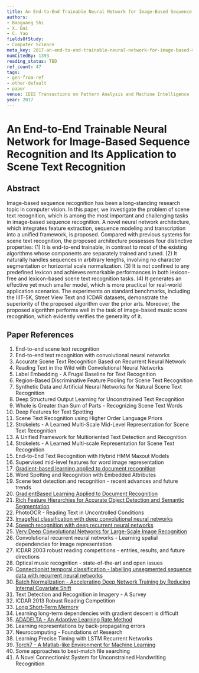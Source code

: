 ```yaml
---
title: An End-to-End Trainable Neural Network for Image-Based Sequence Recognition and Its Application to Scene Text Recognition
authors:
- Baoguang Shi
- X. Bai
- C. Yao
fieldsOfStudy:
- Computer Science
meta_key: 2017-an-end-to-end-trainable-neural-network-for-image-based-sequence-recognition-and-its-application-to-scene-text-recognition
numCitedBy: 1393
reading_status: TBD
ref_count: 47
tags:
- gen-from-ref
- other-default
- paper
venue: IEEE Transactions on Pattern Analysis and Machine Intelligence
year: 2017
---
```


# An End-to-End Trainable Neural Network for Image-Based Sequence Recognition and Its Application to Scene Text Recognition

## Abstract

Image-based sequence recognition has been a long-standing research topic in computer vision. In this paper, we investigate the problem of scene text recognition, which is among the most important and challenging tasks in image-based sequence recognition. A novel neural network architecture, which integrates feature extraction, sequence modeling and transcription into a unified framework, is proposed. Compared with previous systems for scene text recognition, the proposed architecture possesses four distinctive properties: (1) It is end-to-end trainable, in contrast to most of the existing algorithms whose components are separately trained and tuned. (2) It naturally handles sequences in arbitrary lengths, involving no character segmentation or horizontal scale normalization. (3) It is not confined to any predefined lexicon and achieves remarkable performances in both lexicon-free and lexicon-based scene text recognition tasks. (4) It generates an effective yet much smaller model, which is more practical for real-world application scenarios. The experiments on standard benchmarks, including the IIIT-5K, Street View Text and ICDAR datasets, demonstrate the superiority of the proposed algorithm over the prior arts. Moreover, the proposed algorithm performs well in the task of image-based music score recognition, which evidently verifies the generality of it.

## Paper References

1. End-to-end scene text recognition
2. End-to-end text recognition with convolutional neural networks
3. Accurate Scene Text Recognition Based on Recurrent Neural Network
4. Reading Text in the Wild with Convolutional Neural Networks
5. Label Embedding - A Frugal Baseline for Text Recognition
6. Region-Based Discriminative Feature Pooling for Scene Text Recognition
7. Synthetic Data and Artificial Neural Networks for Natural Scene Text Recognition
8. Deep Structured Output Learning for Unconstrained Text Recognition
9. Whole is Greater than Sum of Parts - Recognizing Scene Text Words
10. Deep Features for Text Spotting
11. Scene Text Recognition using Higher Order Language Priors
12. Strokelets - A Learned Multi-Scale Mid-Level Representation for Scene Text Recognition
13. A Unified Framework for Multioriented Text Detection and Recognition
14. Strokelets - A Learned Multi-scale Representation for Scene Text Recognition
15. End-to-End Text Recognition with Hybrid HMM Maxout Models
16. Supervised mid-level features for word image representation
17. [Gradient-based learning applied to document recognition](1998-lenet5.md)
18. Word Spotting and Recognition with Embedded Attributes
19. Scene text detection and recognition - recent advances and future trends
20. [GradientBased Learning Applied to Document Recognition](2001-gradientbased-learning-applied-to-document-recognition)
21. [Rich Feature Hierarchies for Accurate Object Detection and Semantic Segmentation](2014-rich-feature-hierarchies-for-accurate-object-detection-and-semantic-segmentation)
22. PhotoOCR - Reading Text in Uncontrolled Conditions
23. [ImageNet classification with deep convolutional neural networks](2012-alexnet.md)
24. [Speech recognition with deep recurrent neural networks](2013-speech-recognition-with-deep-recurrent-neural-networks)
25. [Very Deep Convolutional Networks for Large-Scale Image Recognition](2015-very-deep-convolutional-networks-for-large-scale-image-recognition)
26. Convolutional recurrent neural networks - Learning spatial dependencies for image representation
27. ICDAR 2003 robust reading competitions - entries, results, and future directions
28. Optical music recognition - state-of-the-art and open issues
29. [Connectionist temporal classification - labelling unsegmented sequence data with recurrent neural networks](2006-connectionist-temporal-classification-labelling-unsegmented-sequence-data-with-recurrent-neural-networks)
30. [Batch Normalization - Accelerating Deep Network Training by Reducing Internal Covariate Shift](2015-batch-normalization-accelerating-deep-network-training-by-reducing-internal-covariate-shift)
31. Text Detection and Recognition in Imagery - A Survey
32. ICDAR 2013 Robust Reading Competition
33. [Long Short-Term Memory](1997-long-short-term-memory)
34. Learning long-term dependencies with gradient descent is difficult
35. [ADADELTA - An Adaptive Learning Rate Method](2012-adadelta-an-adaptive-learning-rate-method)
36. Learning representations by back-propagating errors
37. Neurocomputing - Foundations of Research
38. Learning Precise Timing with LSTM Recurrent Networks
39. [Torch7 - A Matlab-like Environment for Machine Learning](2011-torch7-a-matlab-like-environment-for-machine-learning)
40. Some approaches to best-match file searching
41. A Novel Connectionist System for Unconstrained Handwriting Recognition
